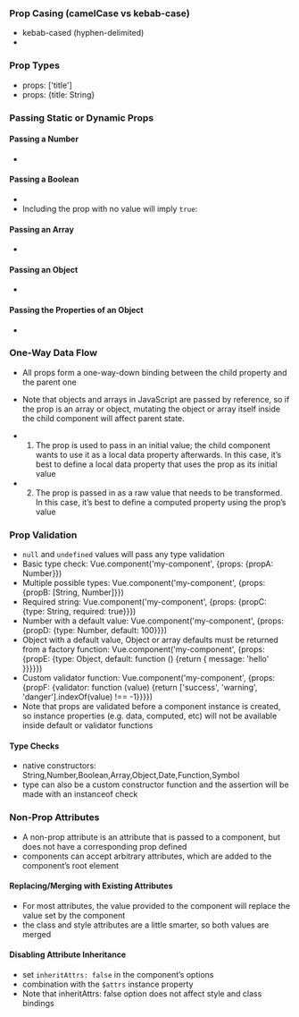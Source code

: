 ### Prop Casing (camelCase vs kebab-case)
- kebab-cased (hyphen-delimited)
- <blog-post post-title="hello!"></blog-post>

### Prop Types
- props: ['title']
- props: {title: String}

### Passing Static or Dynamic Props

#### Passing a Number
- <blog-post v-bind:likes="42"></blog-post>

#### Passing a Boolean
- <blog-post v-bind:is-published="false"></blog-post>
- Including the prop with no value will imply `true`: <blog-post is-published></blog-post>

#### Passing an Array
- <blog-post v-bind:comment-ids="[234, 266, 273]"></blog-post>

#### Passing an Object
- <blog-post :author="{ name: 'Veronica', company: 'Veridian Dynamics' }"></blog-post>

#### Passing the Properties of an Object
- <blog-post v-bind="{id: 1, title: 'My Journey with Vue'}"></blog-post>

### One-Way Data Flow
- All props form a one-way-down binding between the child property and the parent one
- Note that objects and arrays in JavaScript are passed by reference, so if the prop is an array or object, mutating the object or array itself inside the child component will affect parent state.

- 1. The prop is used to pass in an initial value; the child component wants to use it as a local data property afterwards. In this case, it’s best to define a local data property that uses the prop as its initial value
- 2. The prop is passed in as a raw value that needs to be transformed. In this case, it’s best to define a computed property using the prop’s value

### Prop Validation
- `null` and `undefined` values will pass any type validation
- Basic type check: Vue.component('my-component', {props: {propA: Number}})
- Multiple possible types: Vue.component('my-component', {props: {propB: [String, Number]}})
- Required string: Vue.component('my-component', {props: {propC: {type: String, required: true}}})
- Number with a default value: Vue.component('my-component', {props: {propD: {type: Number, default: 100}}})
- Object with a default value, Object or array defaults must be returned from a factory function: Vue.component('my-component', {props: {propE: {type: Object, default: function () {return { message: 'hello' }}}}})
- Custom validator function: Vue.component('my-component', {props: {propF: {validator: function (value) {return ['success', 'warning', 'danger'].indexOf(value) !== -1}}}})
- Note that props are validated before a component instance is created, so instance properties (e.g. data, computed, etc) will not be available inside default or validator functions

#### Type Checks
- native constructors: String,Number,Boolean,Array,Object,Date,Function,Symbol
- type can also be a custom constructor function and the assertion will be made with an instanceof check

### Non-Prop Attributes
- A non-prop attribute is an attribute that is passed to a component, but does not have a corresponding prop defined
- components can accept arbitrary attributes, which are added to the component’s root element

#### Replacing/Merging with Existing Attributes
- For most attributes, the value provided to the component will replace the value set by the component
- the class and style attributes are a little smarter, so both values are merged

#### Disabling Attribute Inheritance
- set `inheritAttrs: false` in the component’s options
- combination with the `$attrs` instance property
- Note that inheritAttrs: false option does not affect style and class bindings

